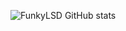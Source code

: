 ![FunkyLSD GitHub stats](https://github-readme-stats.vercel.app/api?username=FunkyLSD&theme=dark&show_icons=true)
